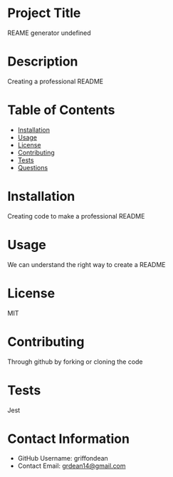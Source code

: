 

# Project Title
REAME generator
undefined

# Description
Creating a professional README

# Table of Contents 
* [Installation](#-Installation)
* [Usage](#-Usage)
* [License](#-Installation)
* [Contributing](#-Contributing)
* [Tests](#-Tests)
* [Questions](#-Contact-Information)
    
# Installation
Creating code to make a professional README
# Usage
We can understand the right way to create a README
# License 
MIT

# Contributing 
Through github by forking or cloning the code

# Tests
Jest

# Contact Information 
* GitHub Username: griffondean
* Contact Email: grdean14@gmail.com
